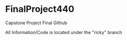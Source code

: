 # FinalProject440
Capstone Project Final Github

All Information/Code is located under the "ricky" branch
